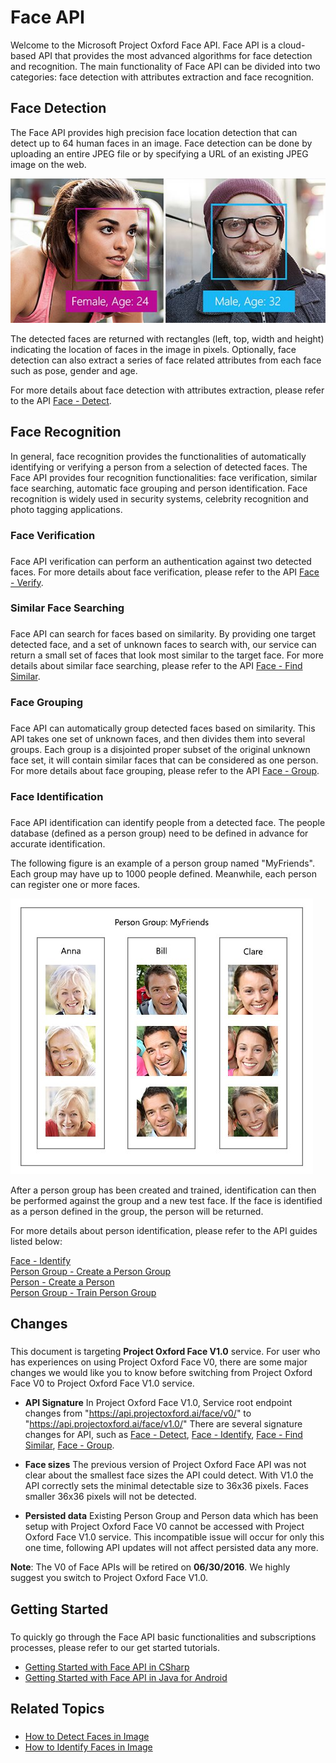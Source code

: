 <!-- 
NavPath: Face API
LinkLabel: Overview
Url: face-api/documentation/Overview
Weight: 20
-->
# Face API

Welcome to the Microsoft Project Oxford Face API. Face API is a cloud-based API that provides the most advanced algorithms for face detection and recognition. The main functionality of Face API can be divided into two categories: face detection with attributes extraction and face recognition.

## Face Detection


The Face API provides high precision face location detection that can detect up to 64 human faces in an image. Face detection can be done by uploading an entire JPEG file or by specifying a URL of an existing JPEG image on the web.

![Overview - Face Detection](./Images/Face.detection.jpg)

The detected faces are returned with rectangles (left, top, width and height) indicating the location of faces in the image in pixels. Optionally, face detection can also extract a series of face related attributes from each face such as pose, gender and age.

For more details about face detection with attributes extraction, please refer to the API [Face - Detect](https://dev.projectoxford.ai/docs/services/563879b61984550e40cbbe8d/operations/563879b61984550f30395236).

## Face Recognition

In general, face recognition provides the functionalities of automatically identifying or verifying a person from a selection of detected faces. The Face API provides four recognition functionalities: face verification, similar face searching, automatic face grouping and person identification. Face recognition is widely used in security systems, celebrity recognition and photo tagging applications.

### Face Verification

### 

Face API verification can perform an authentication against two detected faces. For more details about face verification, please refer to the API [Face - Verify](https://dev.projectoxford.ai/docs/services/563879b61984550e40cbbe8d/operations/563879b61984550f3039523a).

### Similar Face Searching

### 

Face API can search for faces based on similarity. By providing one target detected face, and a set of unknown faces to search with, our service can return a small set of faces that look most similar to the target face. For more details about similar face searching, please refer to the API [Face - Find Similar](https://dev.projectoxford.ai/docs/services/563879b61984550e40cbbe8d/operations/563879b61984550f30395237).

### Face Grouping

### 

Face API can automatically group detected faces based on similarity. This API takes one set of unknown faces, and then divides them into several groups. Each group is a disjointed proper subset of the original unknown face set, it will contain similar faces that can be considered as one person. For more details about face grouping, please refer to the API [Face - Group](https://dev.projectoxford.ai/docs/services/563879b61984550e40cbbe8d/operations/563879b61984550f30395238).

### Face Identification

### 

Face API identification can identify people from a detected face. The people database (defined as a person group) need to be defined in advance for accurate identification.

The following figure is an example of a person group named "MyFriends". Each group may have up to 1000 people defined. Meanwhile, each person can register one or more faces.

![Overview - Person Group](./Images/person.group.clare.jpg)

After a person group has been created and trained, identification can then be performed against the group and a new test face. If the face is identified as a person defined in the group, the person will be returned.

For more details about person identification, please refer to the API guides listed below:

[Face - Identify](https://dev.projectoxford.ai/docs/services/563879b61984550e40cbbe8d/operations/563879b61984550f30395239)  
[Person Group - Create a Person Group](https://dev.projectoxford.ai/docs/services/563879b61984550e40cbbe8d/operations/563879b61984550f30395244)  
[Person - Create a Person](https://dev.projectoxford.ai/docs/services/563879b61984550e40cbbe8d/operations/563879b61984550f3039523c)  
[Person Group - Train Person Group](https://dev.projectoxford.ai/docs/services/563879b61984550e40cbbe8d/operations/563879b61984550f30395249) 

## Changes

###

This document is targeting **Project Oxford Face V1.0** service. For user who has experiences on using Project Oxford Face V0, there are some major changes we would like you to know before switching from Project Oxford Face V0 to Project Oxford Face V1.0 service.

* **API Signature**
In Project Oxford Face V1.0, Service root endpoint changes from "https://api.projectoxford.ai/face/v0/" to "https://api.projectoxford.ai/face/v1.0/" 
There are several signature changes for API, such as [Face - Detect](https://dev.projectoxford.ai/docs/services/563879b61984550e40cbbe8d/operations/563879b61984550f30395236), [Face - Identify](https://dev.projectoxford.ai/docs/services/563879b61984550e40cbbe8d/operations/563879b61984550f30395239), [Face - Find Similar](https://dev.projectoxford.ai/docs/services/563879b61984550e40cbbe8d/operations/563879b61984550f30395237), [Face - Group](https://dev.projectoxford.ai/docs/services/563879b61984550e40cbbe8d/operations/563879b61984550f30395238).

* **Face sizes**
The previous version of Project Oxford Face API was not clear about the smallest face sizes the API could detect. With V1.0 the API correctly sets the minimal detectable size to 36x36 pixels. Faces smaller 36x36 pixels will not be detected.

* **Persisted data**
Existing Person Group and Person data which has been setup with Project Oxford Face V0 cannot be accessed with Project Oxford Face V1.0 service. This incompatible issue will occur for only this one time, following API updates will not affect persisted data any more.

**Note**: The V0 of Face APIs will be retired on **06/30/2016**. We highly suggest you switch to Project Oxford Face V1.0.

## Getting Started

### 

To quickly go through the Face API basic functionalities and subscriptions processes, please refer to our get started tutorials.

- [Getting Started with Face API in CSharp](Get-Started-with-Face-API/GettingStartedwithFaceAPIinCSharp.md)
- [Getting Started with Face API in Java for Android](Get-Started-with-Face-API/GettingStartedwithFaceAPIinJavaforAndroid.md)

## Related Topics

### 

- [How to Detect Faces in Image](Face-API-How-to-Topics/HowtoDetectFacesinImage.md)
- [How to Identify Faces in Image](Face-API-How-to-Topics/HowtoIdentifyFacesinImage.md)
